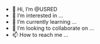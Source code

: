 - 👋 Hi, I’m @USRED
- 👀 I’m interested in ...
- 🌱 I’m currently learning ...
- 💞️ I’m looking to collaborate on ...
- 📫 How to reach me ...

<!---
USRED/USRED is a ✨ special ✨ repository because its `README.md` (this file) appears on your GitHub profile.
You can click the Preview link to take a look at your changes.
--->
